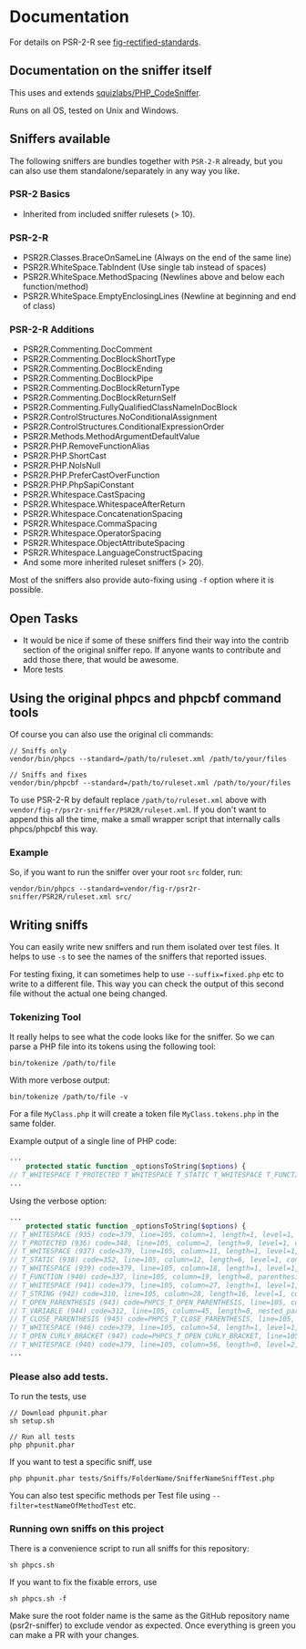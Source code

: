 # Documentation
For details on PSR-2-R see [fig-rectified-standards](https://github.com/php-fig-rectified/fig-rectified-standards).

## Documentation on the sniffer itself
This uses and extends [squizlabs/PHP_CodeSniffer](https://github.com/squizlabs/PHP_CodeSniffer/).

Runs on all OS, tested on Unix and Windows.

## Sniffers available
The following sniffers are bundles together with `PSR-2-R` already, but you can
also use them standalone/separately in any way you like.

### PSR-2 Basics
- Inherited from included sniffer rulesets (> 10).

### PSR-2-R
- PSR2R.Classes.BraceOnSameLine (Always on the end of the same line)
- PSR2R.WhiteSpace.TabIndent (Use single tab instead of spaces)
- PSR2R.WhiteSpace.MethodSpacing (Newlines above and below each function/method)
- PSR2R.WhiteSpace.EmptyEnclosingLines (Newline at beginning and end of class)

### PSR-2-R Additions
- PSR2R.Commenting.DocComment
- PSR2R.Commenting.DocBlockShortType
- PSR2R.Commenting.DocBlockEnding
- PSR2R.Commenting.DocBlockPipe
- PSR2R.Commenting.DocBlockReturnType
- PSR2R.Commenting.DocBlockReturnSelf
- PSR2R.Commenting.FullyQualifiedClassNameInDocBlock
- PSR2R.ControlStructures.NoConditionalAssignment
- PSR2R.ControlStructures.ConditionalExpressionOrder
- PSR2R.Methods.MethodArgumentDefaultValue
- PSR2R.PHP.RemoveFunctionAlias
- PSR2R.PHP.ShortCast
- PSR2R.PHP.NoIsNull
- PSR2R.PHP.PreferCastOverFunction
- PSR2R.PHP.PhpSapiConstant
- PSR2R.Whitespace.CastSpacing
- PSR2R.Whitespace.WhitespaceAfterReturn
- PSR2R.Whitespace.ConcatenationSpacing
- PSR2R.Whitespace.CommaSpacing
- PSR2R.Whitespace.OperatorSpacing
- PSR2R.Whitespace.ObjectAttributeSpacing
- PSR2R.Whitespace.LanguageConstructSpacing
- And some more inherited ruleset sniffers (> 20).

Most of the sniffers also provide auto-fixing using `-f` option where it is possible.

## Open Tasks
* It would be nice if some of these sniffers find their way into the contrib section of the original sniffer repo.
If anyone wants to contribute and add those there, that would be awesome.
* More tests

## Using the original phpcs and phpcbf command tools
Of course you can also use the original cli commands:
```
// Sniffs only
vendor/bin/phpcs --standard=/path/to/ruleset.xml /path/to/your/files

// Sniffs and fixes
vendor/bin/phpcbf --standard=/path/to/ruleset.xml /path/to/your/files
```
To use PSR-2-R by default replace `/path/to/ruleset.xml` above with `vendor/fig-r/psr2r-sniffer/PSR2R/ruleset.xml`.
If you don't want to append this all the time, make a small wrapper script that internally calls phpcs/phpcbf this way.

### Example
So, if you want to run the sniffer over your root `src` folder, run:
```
vendor/bin/phpcs --standard=vendor/fig-r/psr2r-sniffer/PSR2R/ruleset.xml src/
```

## Writing sniffs
You can easily write new sniffers and run them isolated over test files.
It helps to use `-s` to see the names of the sniffers that reported issues.

For testing fixing, it can sometimes help to use `--suffix=fixed.php` etc to write to a different file.
This way you can check the output of this second file without the actual one being changed.

### Tokenizing Tool
It really helps to see what the code looks like for the sniffer.
So we can parse a PHP file into its tokens using the following tool:

```
bin/tokenize /path/to/file
```

With more verbose output:
```
bin/tokenize /path/to/file -v
```

For a file `MyClass.php` it will create a token file `MyClass.tokens.php` in the same folder.

Example output of a single line of PHP code:
```php
...
    protected static function _optionsToString($options) {
// T_WHITESPACE T_PROTECTED T_WHITESPACE T_STATIC T_WHITESPACE T_FUNCTION T_WHITESPACE T_STRING T_OPEN_PARENTHESIS T_VARIABLE T_CLOSE_PARENTHESIS T_WHITESPACE T_OPEN_CURLY_BRACKET T_WHITESPACE
...
```
Using the verbose option:
```php
...
    protected static function _optionsToString($options) {
// T_WHITESPACE (935) code=379, line=105, column=1, length=1, level=1, conditions={"9":358}, content=`\t`
// T_PROTECTED (936) code=348, line=105, column=2, length=9, level=1, conditions={"9":358}, content=`protected`
// T_WHITESPACE (937) code=379, line=105, column=11, length=1, level=1, conditions={"9":358}, content=` `
// T_STATIC (938) code=352, line=105, column=12, length=6, level=1, conditions={"9":358}, content=`static`
// T_WHITESPACE (939) code=379, line=105, column=18, length=1, level=1, conditions={"9":358}, content=` `
// T_FUNCTION (940) code=337, line=105, column=19, length=8, parenthesis_opener=943, parenthesis_closer=945, parenthesis_owner=940, scope_condition=940, scope_opener=947, scope_closer=1079, level=1, conditions={"9":358}, content=`function`
// T_WHITESPACE (941) code=379, line=105, column=27, length=1, level=1, conditions={"9":358}, content=` `
// T_STRING (942) code=310, line=105, column=28, length=16, level=1, conditions={"9":358}, content=`_optionsToString`
// T_OPEN_PARENTHESIS (943) code=PHPCS_T_OPEN_PARENTHESIS, line=105, column=44, length=1, parenthesis_opener=943, parenthesis_owner=940, parenthesis_closer=945, level=1, conditions={"9":358}, content=`(`
// T_VARIABLE (944) code=312, line=105, column=45, length=8, nested_parenthesis={"943":945}, level=1, conditions={"9":358}, content=`$options`
// T_CLOSE_PARENTHESIS (945) code=PHPCS_T_CLOSE_PARENTHESIS, line=105, column=53, length=1, parenthesis_owner=940, parenthesis_opener=943, parenthesis_closer=945, level=1, conditions={"9":358}, content=`)`
// T_WHITESPACE (946) code=379, line=105, column=54, length=1, level=1, conditions={"9":358}, content=` `
// T_OPEN_CURLY_BRACKET (947) code=PHPCS_T_OPEN_CURLY_BRACKET, line=105, column=55, length=1, bracket_opener=947, bracket_closer=1079, scope_condition=940, scope_opener=947, scope_closer=1079, level=1, conditions={"9":358}, content=`{`
// T_WHITESPACE (948) code=379, line=105, column=56, length=0, level=2, conditions={"9":358,"940":337}, content=`\n`
...
```

### Please also add tests.

To run the tests, use
```
// Download phpunit.phar
sh setup.sh

// Run all tests
php phpunit.phar
```

If you want to test a specific sniff, use
```
php phpunit.phar tests/Sniffs/FolderName/SnifferNameSniffTest.php
```

You can also test specific methods per Test file using `--filter=testNameOfMethodTest` etc.


### Running own sniffs on this project
There is a convenience script to run all sniffs for this repository:
```
sh phpcs.sh
```
If you want to fix the fixable errors, use
```
sh phpcs.sh -f
```
Make sure the root folder name is the same as the GitHub repository name (psr2r-sniffer) to exclude vendor as expected.
Once everything is green you can make a PR with your changes.
